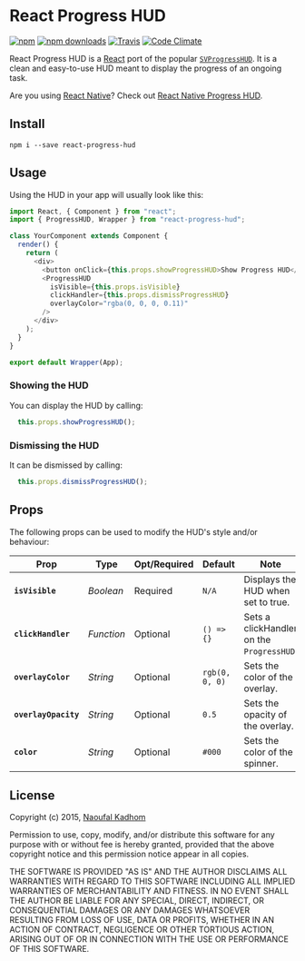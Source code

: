 # React Progress HUD
[![npm](https://img.shields.io/npm/v/react-progress-hud.svg?style=flat-square)](https://www.npmjs.com/package/react-progress-hud)
[![npm downloads](https://img.shields.io/npm/dm/react-progress-hud.svg?style=flat-square)](https://www.npmjs.com/package/react-progress-hud)
[![Travis](https://img.shields.io/travis/naoufal/react-progress-hud.svg?style=flat-square)](https://travis-ci.org/naoufal/react-native-progress-hud)
[![Code Climate](https://img.shields.io/codeclimate/github/naoufal/react-progress-hud.svg?style=flat-square)](https://codeclimate.com/github/naoufal/react-progress-hud)

React Progress HUD is a [React](https://facebook.github.io/react) port of the popular [`SVProgressHUD`](https://github.com/TransitApp/SVProgressHUD).  It is a clean and easy-to-use HUD meant to display the progress of an ongoing task.

Are you using [React Native](https://facebook.github.io/react-native/)?  Check out [React Native Progress HUD](https://github.com/naoufal/react-native-progress-hud).

## Install
```shell
npm i --save react-progress-hud
```

## Usage
Using the HUD in your app will usually look like this:
```js
import React, { Component } from "react";
import { ProgressHUD, Wrapper } from "react-progress-hud";

class YourComponent extends Component {
  render() {
    return (
      <div>
        <button onClick={this.props.showProgressHUD>Show Progress HUD</button>
        <ProgressHUD
          isVisible={this.props.isVisible}
          clickHandler={this.props.dismissProgressHUD}
          overlayColor="rgba(0, 0, 0, 0.11)"
        />
      </div>
    );
  }
}

export default Wrapper(App);
```

### Showing the HUD
You can display the HUD by calling:
```js
  this.props.showProgressHUD();
```

### Dismissing the HUD
It can be dismissed by calling:
```js
  this.props.dismissProgressHUD();
```

## Props
The following props can be used to modify the HUD's style and/or behaviour:

| Prop | Type | Opt/Required | Default | Note |
|---|---|---|---|---|
|__`isVisible`__|_Boolean_|Required|`N/A`|Displays the HUD when set to true.
|__`clickHandler`__|_Function_|Optional|`() => {}`|Sets a clickHandler on the `ProgressHUD`.
|__`overlayColor`__|_String_|Optional|`rgb(0, 0, 0)`|Sets the color of the overlay.
|__`overlayOpacity`__|_String_|Optional|`0.5`|Sets the opacity of the overlay.
|__`color`__|_String_|Optional|`#000`|Sets the color of the spinner.

## License
Copyright (c) 2015, [Naoufal Kadhom](http://naoufal.com)

Permission to use, copy, modify, and/or distribute this software for any purpose with or without fee is hereby granted, provided that the above copyright notice and this permission notice appear in all copies.

THE SOFTWARE IS PROVIDED "AS IS" AND THE AUTHOR DISCLAIMS ALL WARRANTIES WITH REGARD TO THIS SOFTWARE INCLUDING ALL IMPLIED WARRANTIES OF MERCHANTABILITY AND FITNESS. IN NO EVENT SHALL THE AUTHOR BE LIABLE FOR ANY SPECIAL, DIRECT, INDIRECT, OR CONSEQUENTIAL DAMAGES OR ANY DAMAGES WHATSOEVER RESULTING FROM LOSS OF USE, DATA OR PROFITS, WHETHER IN AN ACTION OF CONTRACT, NEGLIGENCE OR OTHER TORTIOUS ACTION, ARISING OUT OF OR IN CONNECTION WITH THE USE OR PERFORMANCE OF THIS SOFTWARE.
